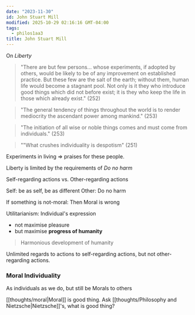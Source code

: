 ```yaml
---
date: "2023-11-30"
id: John Stuart Mill
modified: 2025-10-29 02:16:16 GMT-04:00
tags:
  - philos1aa3
title: John Stuart Mill
---
```


On _Liberty_

> "There are but few persons... whose experiments, if adopted by others, would be likely to be of any improvement on established practice. But these few are the salt of the earth; without them, human life would become a stagnant pool. Not only is it they who introduce good things which did not before exist; it is they who keep the life in those which already exist." (252)

> "The general tendency of things throughout the world is to render mediocrity the ascendant power among mankind." (253)

> "The initiation of all wise or noble things comes and must come from individuals." (253)

> ""What crushes individuality is despotism" (251)

Experiments in living => praises for these people.

Liberty is limited by the requirements of _Do no harm_

Self-regarding actions vs. Other-regarding actions

Self: be as self, be as different
Other: Do no harm

If something is not-moral: Then Moral is wrong

Utilitarianism: Individual's expression

- not maximise pleasure
- but maximise **progress of humanity**

> Harmonious development of humanity

Unlimited regards to actions to self-regarding actions, but not other-regarding actions.

### Moral Individuality

As individuals as we do, but still be Morals to others

[[thoughts/moral|Moral]] is good thing. Ask [[thoughts/Philosophy and Nietzsche|Nietzsche]]'s, what is good thing?
